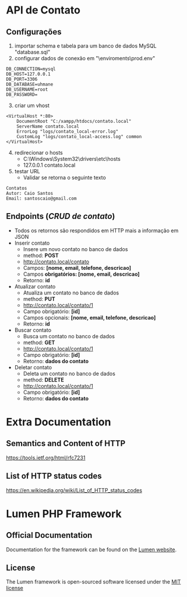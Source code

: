 # API de Contato

## Configurações
1. importar schema e tabela para um banco de dados MySQL "database.sql"
2. configurar dados de conexão em "\enviroments\prod\.env"
```
DB_CONNECTION=mysql
DB_HOST=127.0.0.1
DB_PORT=3306
DB_DATABASE=uhmane
DB_USERNAME=root
DB_PASSWORD=
```
3. criar um vhost
```
<VirtualHost *:80>
    DocumentRoot "C:/xampp/htdocs/contato.local"
    ServerName contato.local
    ErrorLog "logs/contato_local-error.log"
    CustomLog "logs/contato_local-access.log" common
</VirtualHost>
```
4. redirecionar o hosts
    * C:\Windows\System32\drivers\etc\hosts
    * 127.0.0.1	contato.local
5. testar URL
    * Validar se retorna o seguinte texto
```
Contatos
Autor: Caio Santos
Email: santoscaio@gmail.com
```

## Endpoints (*CRUD de contato*)
- Todos os retornos são respondidos em HTTP mais a informação em JSON
- Inserir contato
    - Insere um novo contato no banco de dados
    - method: **POST**
    - http://contato.local/contato
    - Campos: **[nome, email, telefone, descricao]**
    - Campos **obrigatórios: [nome, email, descricao]**
    - Retorno: **id**
- Atualizar contato
    - Atualiza um contato no banco de dados
    - method: **PUT**
    - http://contato.local/contato/1
    - Campo obrigatório: **[id]**
    - Campos opcionais: **[nome, email, telefone, descricao]**
    - Retorno: **id**
- Buscar contato
    - Busca um contato no banco de dados
    - method: **GET**
    - http://contato.local/contato/1
    - Campo obrigatório: **[id]**
    - Retorno: **dados do contato**
- Deletar contato
    - Deleta um contato no banco de dados
    - method: **DELETE**
    - http://contato.local/contato/1
    - Campo obrigatório: **[id]**
    - Retorno: **dados do contato**

# Extra Documentation
## Semantics and Content of HTTP
https://tools.ietf.org/html/rfc7231

## List of HTTP status codes
https://en.wikipedia.org/wiki/List_of_HTTP_status_codes


# Lumen PHP Framework
## Official Documentation
Documentation for the framework can be found on the [Lumen website](http://lumen.laravel.com/docs).

## License
The Lumen framework is open-sourced software licensed under the [MIT license](http://opensource.org/licenses/MIT)
